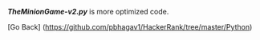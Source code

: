 **_TheMinionGame-v2.py_** is more optimized code.

[Go Back] (https://github.com/pbhagav1/HackerRank/tree/master/Python)